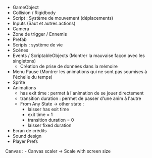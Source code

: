 - GameObject
- Collision / Rigidbody
- Script : Système de mouvement (déplacements)
- Inputs (Saut et autres actions)
- Camera
- Zone de trigger / Ennemis
- Prefab
- Scripts : système de vie
- Scènes 
- Events / ScriptableObjects (Montrer la mauvaise façon avec les singletons)
    - Création de prise de données dans la mémoire
- Menu Pause (Montrer les animations qui ne sont pas soumises à l'échelle du temps)
- Sprite
- Animations
    - has exit time : permet à l'animation de se jouer directement
    - transition duration : permet de passer d'une anim à l'autre
    - From Any State -> other state :
        - laisser has exit time
        - exit time = 1
        - transition duration = 0
        - laisser fixed duration
- Ecran de crédits
- Sound design
- Player Prefs

Canvas :
    - Canvas scaler -> Scale with screen size